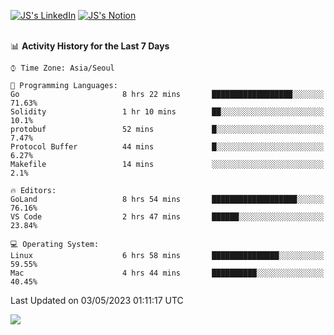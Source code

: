 
[![JS's LinkedIn](https://img.shields.io/badge/LinkedIn-blue?style=for-the-badge&logo=linkedin)](https://www.linkedin.com/in/jaeseung-lee-5a2a32139/) 
[![JS's Notion](https://img.shields.io/badge/Notion-black?style=for-the-badge&logo=notion)](https://bit.ly/ljswiki1) <br><br>
<!-- ![JS's GitHub stats](https://github-readme-stats-lemon-five.vercel.app/api?username=tkxkd0159&hide=contribs,prs,stars,issues&show_icons=true&theme=react&include_all_commits=true)   -->
<!-- ![Top Langs](https://github-readme-stats-lemon-five.vercel.app/api/top-langs/?username=tkxkd0159&layout=compact&hide=jupyter%20notebook,scss,html,css&langs_count=10)  -->


<!--START_SECTION:waka-->
📊 **Activity History for the Last 7 Days** 

```text
⌚︎ Time Zone: Asia/Seoul

💬 Programming Languages: 
Go                       8 hrs 22 mins       ██████████████████░░░░░░░   71.63% 
Solidity                 1 hr 10 mins        ██░░░░░░░░░░░░░░░░░░░░░░░   10.1% 
protobuf                 52 mins             █░░░░░░░░░░░░░░░░░░░░░░░░   7.47% 
Protocol Buffer          44 mins             █░░░░░░░░░░░░░░░░░░░░░░░░   6.27% 
Makefile                 14 mins             ░░░░░░░░░░░░░░░░░░░░░░░░░   2.1%

🔥 Editors: 
GoLand                   8 hrs 54 mins       ███████████████████░░░░░░   76.16% 
VS Code                  2 hrs 47 mins       ██████░░░░░░░░░░░░░░░░░░░   23.84%

💻 Operating System: 
Linux                    6 hrs 58 mins       ███████████████░░░░░░░░░░   59.55% 
Mac                      4 hrs 44 mins       ██████████░░░░░░░░░░░░░░░   40.45%

```


 Last Updated on 03/05/2023 01:11:17 UTC
<!--END_SECTION:waka-->

<a href="https://github.com/tkxkd0159/dsalgo">
  <img align="center" src="https://github-readme-stats-lemon-five.vercel.app/api/pin/?username=tkxkd0159&repo=dsalgo&theme=react" />
</a>


<!---
- 🔭 I’m currently working on ...
- 🌱 I’m currently learning blockchain and distributed network
- 👯 I’m looking to collaborate on ...
- 🤔 I’m looking for help with ...
- 💬 Ask me about ...
- 📫 How to reach me: ...
- 😄 Pronouns: ...
- ⚡ Fun fact: ...
-->
